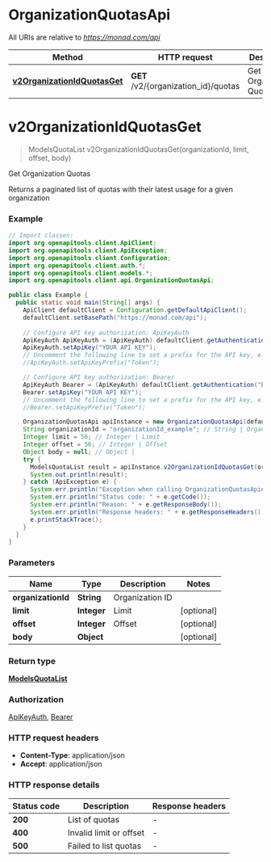 # OrganizationQuotasApi

All URIs are relative to *https://monad.com/api*

| Method | HTTP request | Description |
|------------- | ------------- | -------------|
| [**v2OrganizationIdQuotasGet**](OrganizationQuotasApi.md#v2OrganizationIdQuotasGet) | **GET** /v2/{organization_id}/quotas | Get Organization Quotas |


<a id="v2OrganizationIdQuotasGet"></a>
# **v2OrganizationIdQuotasGet**
> ModelsQuotaList v2OrganizationIdQuotasGet(organizationId, limit, offset, body)

Get Organization Quotas

Returns a paginated list of quotas with their latest usage for a given organization

### Example
```java
// Import classes:
import org.openapitools.client.ApiClient;
import org.openapitools.client.ApiException;
import org.openapitools.client.Configuration;
import org.openapitools.client.auth.*;
import org.openapitools.client.models.*;
import org.openapitools.client.api.OrganizationQuotasApi;

public class Example {
  public static void main(String[] args) {
    ApiClient defaultClient = Configuration.getDefaultApiClient();
    defaultClient.setBasePath("https://monad.com/api");
    
    // Configure API key authorization: ApiKeyAuth
    ApiKeyAuth ApiKeyAuth = (ApiKeyAuth) defaultClient.getAuthentication("ApiKeyAuth");
    ApiKeyAuth.setApiKey("YOUR API KEY");
    // Uncomment the following line to set a prefix for the API key, e.g. "Token" (defaults to null)
    //ApiKeyAuth.setApiKeyPrefix("Token");

    // Configure API key authorization: Bearer
    ApiKeyAuth Bearer = (ApiKeyAuth) defaultClient.getAuthentication("Bearer");
    Bearer.setApiKey("YOUR API KEY");
    // Uncomment the following line to set a prefix for the API key, e.g. "Token" (defaults to null)
    //Bearer.setApiKeyPrefix("Token");

    OrganizationQuotasApi apiInstance = new OrganizationQuotasApi(defaultClient);
    String organizationId = "organizationId_example"; // String | Organization ID
    Integer limit = 56; // Integer | Limit
    Integer offset = 56; // Integer | Offset
    Object body = null; // Object | 
    try {
      ModelsQuotaList result = apiInstance.v2OrganizationIdQuotasGet(organizationId, limit, offset, body);
      System.out.println(result);
    } catch (ApiException e) {
      System.err.println("Exception when calling OrganizationQuotasApi#v2OrganizationIdQuotasGet");
      System.err.println("Status code: " + e.getCode());
      System.err.println("Reason: " + e.getResponseBody());
      System.err.println("Response headers: " + e.getResponseHeaders());
      e.printStackTrace();
    }
  }
}
```

### Parameters

| Name | Type | Description  | Notes |
|------------- | ------------- | ------------- | -------------|
| **organizationId** | **String**| Organization ID | |
| **limit** | **Integer**| Limit | [optional] |
| **offset** | **Integer**| Offset | [optional] |
| **body** | **Object**|  | [optional] |

### Return type

[**ModelsQuotaList**](ModelsQuotaList.md)

### Authorization

[ApiKeyAuth](../README.md#ApiKeyAuth), [Bearer](../README.md#Bearer)

### HTTP request headers

 - **Content-Type**: application/json
 - **Accept**: application/json

### HTTP response details
| Status code | Description | Response headers |
|-------------|-------------|------------------|
| **200** | List of quotas |  -  |
| **400** | Invalid limit or offset |  -  |
| **500** | Failed to list quotas |  -  |

